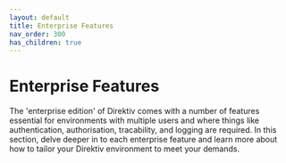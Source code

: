 ```yaml
---
layout: default
title: Enterprise Features
nav_order: 300
has_children: true
---
```


# Enterprise Features

The 'enterprise edition' of Direktiv comes with a number of features essential for environments with multiple users and where things like authentication, authorisation, tracability, and logging are required. In this section, delve deeper in to each enterprise feature and learn more about how to tailor your Direktiv environment to meet your demands.